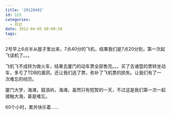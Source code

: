 ```yaml
---
title: '20120402'
id: 125
categories:
  - 日记
date: 2012-04-05 00:09:50
tags:
---
```


2号早上6点半从屋子里出来，7点40分的飞机，结果我们是7点20分到，第一次起飞误机了。。。

飞机飞不成转为做火车，结果去厦门的动车票全部售完。。。买了去诸暨的票转坐动车，多亏了TDB的漏洞，还让我们逃了票，弥补了飞机票的损失。让我们有了一次难忘的经历。

厦门大学，海滩，鼓浪屿，海滩，虽然只有短暂的一天，不过这是我们第一次一起接触大海，甚是难忘。

60个小时，累并快乐着……